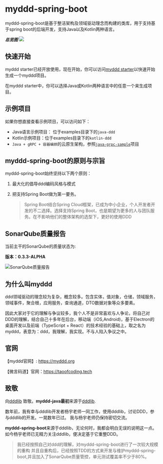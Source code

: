 # myddd-spring-boot

myddd-spring-boot是基于整洁架构及领域驱动理念而构建的类库，用于支持基于spring boot的后端开发，支持Java以及Kotlin两种语言。

***总览图***
![](https://images.taoofcoding.tech/2022/08/myddd-spring-boot-2022-08-14.png)

## 快速开始

myddd starter已经开放使用，现在开始，你可以访问[myddd starter](https://starter.myddd.org)以快速开始生成一个myddd项目。

在myddd starter中，你可以选择Java或Kotlin两种语言中的任意一个来生成项目。

## 示例项目

如果你想直接查看示例项目，可以访问如下：

* Java语言示例项目： 位于examples目录下的`java-ddd`
* Kotlin示例项目：位于examples目录下的`kotlin-ddd`
* `Java + gRPC + 容器编排`的云原生架构，参照[`java-grpc-sample`](https://github.com/mydddOrg/java-grpc-sample)项目

## myddd-spring-boot的原则与宗旨

myddd-spring-boot始终坚持以下两个原则：

1. 最大化的倡导ddd编码风格与模式

2. 把支持Spring Boot做为第一要务。

   > Spring Boot结合Spring Cloud框架，已成为中小企业，个人开发者开发的不二选择。选择支持Spring Boot，也是期望为更多的人与团队服务。在不影响他们的整体架构的选型下，更好的使用DDD

## SonarQube质量报告

当前主干的SonarQube的质量状态为:

**版本：0.3.3-ALPHA**

![SonarQube质量报告](https://images.taoofcoding.tech/sonar/sonar-data-of-myddd-0.3.3-ALPHA.png)


## 为什么叫myddd

ddd领域驱动的理念较为复杂，概念较多。包含实体，值对象，仓储，领域服务，领域事件，聚合根，应用服务，查询通道，DTO数据对象等众多要素。

因此大家对于它的理解与争议较多，我个人不是非常喜欢与人争论，将自己对DDD的理解，结合自己十多年在后台，移动端（iOS,Android)，基于Electron的桌面开发以及前端（TypeScript + React）的技术经验的基础上，取之名为myddd，表意为：ddd，我理解，我实现。不与人陷入争议之中。


## 官网

【myddd官网】: https://myddd.org

【微言码道】官网：https://taoofcoding.tech

## 致敬

向[dddlib](https://github.com/dayatang/dddlib) 致敬。**myddd-java最初**来源于[dddlib](https://github.com/dayatang/dddlib).

数年前，我有幸与dddlib开发者杨宇老师一同工作，使用dddlib，讨论DDD，参与dddlib的开发。一晃数年已过。
我与杨宇老师仍保持密切交流。

**myddd-spring-boot**来源于dddlib，无论何时，我都会明白无误的说明这一点。 如今杨宇老师已无精力关注dddlib，便决定基于它重整DDD。

> 我已经按照自己对ddd的理解，对myddd-spring-boot进行了一次较大规模的重构
> 并且自重构后，已经按照TDD的方式来开发与维护myddd-spring-boot,并且加入了SonarQube质量管控，单元测试覆盖率不少于80%。
